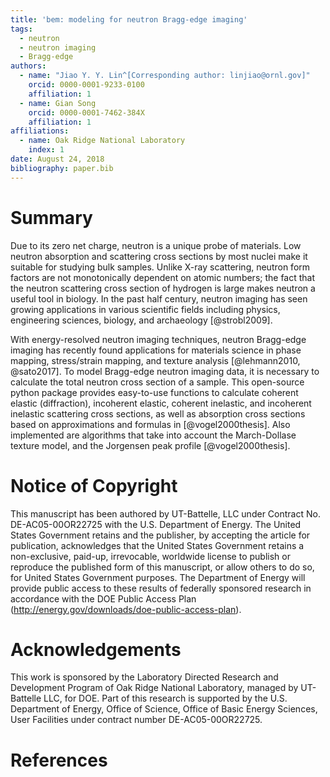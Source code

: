 ```yaml
---
title: 'bem: modeling for neutron Bragg-edge imaging'
tags:
  - neutron
  - neutron imaging
  - Bragg-edge
authors:
  - name: "Jiao Y. Y. Lin^[Corresponding author: linjiao@ornl.gov]"
    orcid: 0000-0001-9233-0100
    affiliation: 1
  - name: Gian Song
    orcid: 0000-0001-7462-384X
    affiliation: 1
affiliations:
  - name: Oak Ridge National Laboratory
    index: 1
date: August 24, 2018
bibliography: paper.bib
---
```


# Summary
Due to its zero net charge, neutron is a unique probe of materials.
Low neutron absorption and scattering cross sections by most nuclei make it
suitable for studying bulk samples.
Unlike X-ray scattering, neutron form factors are not monotonically dependent on atomic numbers;
the fact that the neutron scattering cross section of hydrogen is large makes neutron
a useful tool in biology.
In the past half century, neutron imaging has seen growing applications
in various scientific fields
including physics, engineering sciences, biology, and archaeology
[@strobl2009].

With energy-resolved neutron imaging techniques,
neutron Bragg-edge imaging has recently found applications for materials science in phase mapping,
stress/strain mapping, and texture analysis
[@lehmann2010, @sato2017].
To model Bragg-edge neutron imaging data, it is necessary to calculate
the total neutron cross section of a sample.
This open-source python package
provides easy-to-use functions to calculate coherent elastic (diffraction),
incoherent elastic, coherent inelastic, and incoherent inelastic scattering
cross sections, as well as absorption cross sections
based on approximations and formulas in [@vogel2000thesis].
Also implemented are algorithms that take into account 
the March-Dollase texture model, and the Jorgensen peak profile
[@vogel2000thesis].


# Notice of Copyright
This manuscript has been authored by UT-Battelle, LLC under Contract
No. DE-AC05-00OR22725 with the U.S. Department of Energy. The United
States Government retains and the publisher, by accepting the article
for publication, acknowledges that the United States Government retains
a non-exclusive, paid-up, irrevocable, worldwide license to publish
or reproduce the published form of this manuscript, or allow others
to do so, for United States Government purposes. The Department of Energy
will provide public access to these results of federally sponsored
research in accordance with the DOE Public Access Plan
(http://energy.gov/downloads/doe-public-access-plan).

# Acknowledgements

This work is sponsored by the Laboratory Directed Research and
Development Program of Oak Ridge National Laboratory, managed by
UT-Battelle LLC, for DOE. Part of this research is supported by the U.S.
Department of Energy, Office of Science, Office of Basic Energy
Sciences, User Facilities under contract number DE-AC05-00OR22725.

# References

